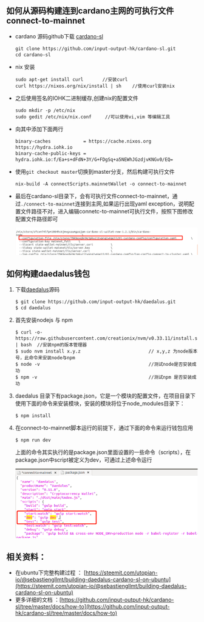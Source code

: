 ## 如何从源码构建连到cardano主网的可执行文件 connect-to-mainnet

* cardano 源码github下载 [cardano-sl]( https://github.com/input-output-hk/cardano-sl.git)

  ```
  git clone https://github.com/input-output-hk/cardano-sl.git
  cd cardano-sl
  ```
* nix 安装   
  ```
  sudo apt-get install curl       //安装curl
  curl https://nixos.org/nix/install | sh    //使用curl安装nix
  ```
* 之后使用签名的IOHK二进制缓存,创建nix的配置文件
  ```
  sudo mkdir -p /etc/nix
  sudo gedit /etc/nix/nix.conf     //可以使用vi,vim 等编辑工具
  ```
* 向其中添加下面两行
  ```
  binary-caches            = https://cache.nixos.org https://hydra.iohk.io
  binary-cache-public-keys = hydra.iohk.io:f/Ea+s+dFdN+3Y/G+FDgSq+a5NEWhJGzdjvKNGv0/EQ=
  ```
* 使用`git checkout master`切换到master分支，然后构建可执行文件
  ```
  nix-build -A connectScripts.mainnetWallet -o connect-to-mainnet
  ```
* 最后在cardano-sl目录下，会有可执行文件connect-to-mainnet，通过`./connect-to-mainnet`连接到主网,如果运行出现yaml exception，说明配置文件路径不对，进入编辑connetc-to-mainnet可执行文件，按照下图修改配置文件路径即可

  ![](https://github.com/jiabinC/cardano/blob/master/%E5%BE%AE%E4%BF%A1%E6%88%AA%E5%9B%BE_20180807102135.png)
  
  
## 如何构建daedalus钱包

  1. 下载[daedalus](https://github.com/input-output-hk/daedalus.git)源码
     ```
     $ git clone https://github.com/input-output-hk/daedalus.git
     $ cd daedalus
     ```

  2. 首先安装nodejs 与 npm
     ```
     $ curl -o- https://raw.githubusercontent.com/creationix/nvm/v0.33.11/install.sh | bash  //安装npm的版本管理器 
     $ sudo nvm install x.y.z                         // x,y,z 为node版本号，此命令来安装node与npm
     $ node -v                                        //测试node是否安装成功
     $ npm -v                                         //测试npm 是否安装成功
     ```
  3. daedalus 目录下有package.json，它是一个模块的配置文件，在项目目录下使用下面的命令来安装模块，安装的模块将位于node_modules目录下：
     ```
     $ npm install
     ```
  4. 在connect-to-mainnet脚本运行的前提下，通过下面的命令来运行钱包应用
     ```
     $ npm run dev
     ```
     上面的命令其实执行的是package.json里面设置的一些命令（scripts），在package.json中script被定义为dev，可通过上述命令运行
     
     ![](https://github.com/jiabinC/cardano/blob/master/%E5%BE%AE%E4%BF%A1%E6%88%AA%E5%9B%BE_20180807104410.png)
     
  
  





## 相关资料：
* 在ubuntu下完整构建过程 ： [https://steemit.com/utopian-io/@sebastiengllmt/building-daedalus-cardano-sl-on-ubuntu](https://steemit.com/utopian-io/@sebastiengllmt/building-daedalus-cardano-sl-on-ubuntu)
* 更多详细的文档 ：[https://github.com/input-output-hk/cardano-sl/tree/master/docs/how-to](https://github.com/input-output-hk/cardano-sl/tree/master/docs/how-to)
